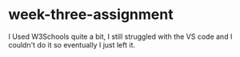 # week-three-assignment

I Used W3Schools quite a bit, I still struggled with the VS code and I couldn't do it so eventually I just left it.